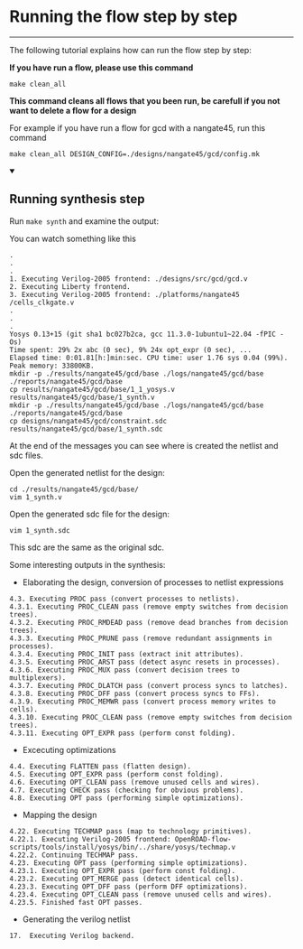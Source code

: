 # Running the flow step by step

---

The following tutorial explains how can run the flow step by step:


**If you have run a flow, please use this command**

```shell
make clean_all
```
**This command cleans all flows that you been run, be carefull if you not want to delete a flow for a design**

For example if you have run a flow for gcd with a nangate45, run this command

```shell
make clean_all DESIGN_CONFIG=./designs/nangate45/gcd/config.mk
```
<details open>
   <summary> <h2> Running synthesis step </h2> </summary>

 Run `make synth` and examine the output:

 You can watch something like this

 ```
 .
 .
 .
 1. Executing Verilog-2005 frontend: ./designs/src/gcd/gcd.v
 2. Executing Liberty frontend.
 3. Executing Verilog-2005 frontend: ./platforms/nangate45 /cells_clkgate.v
 .
 .
 .
 Yosys 0.13+15 (git sha1 bc027b2ca, gcc 11.3.0-1ubuntu1~22.04 -fPIC -Os)
 Time spent: 29% 2x abc (0 sec), 9% 24x opt_expr (0 sec), ...
 Elapsed time: 0:01.81[h:]min:sec. CPU time: user 1.76 sys 0.04 (99%). Peak memory: 33800KB.
 mkdir -p ./results/nangate45/gcd/base ./logs/nangate45/gcd/base ./reports/nangate45/gcd/base
 cp results/nangate45/gcd/base/1_1_yosys.v results/nangate45/gcd/base/1_synth.v
 mkdir -p ./results/nangate45/gcd/base ./logs/nangate45/gcd/base ./reports/nangate45/gcd/base
 cp designs/nangate45/gcd/constraint.sdc results/nangate45/gcd/base/1_synth.sdc
 ```

 At the end of the messages you can see where is created the netlist and sdc files.

 Open the generated netlist for the design:

 ```shell
 cd ./results/nangate45/gcd/base/
 vim 1_synth.v
 ```

 Open the generated sdc file for the design:

 ```shell
 vim 1_synth.sdc
 ```
 This sdc are the same as the original sdc.

 Some interesting outputs in the synthesis:

 - Elaborating the design, conversion of processes to netlist expressions
 ```
 4.3. Executing PROC pass (convert processes to netlists).
 4.3.1. Executing PROC_CLEAN pass (remove empty switches from decision trees).
 4.3.2. Executing PROC_RMDEAD pass (remove dead branches from decision trees).
 4.3.3. Executing PROC_PRUNE pass (remove redundant assignments in processes).
 4.3.4. Executing PROC_INIT pass (extract init attributes).
 4.3.5. Executing PROC_ARST pass (detect async resets in processes).
 4.3.6. Executing PROC_MUX pass (convert decision trees to multiplexers).
 4.3.7. Executing PROC_DLATCH pass (convert process syncs to latches).
 4.3.8. Executing PROC_DFF pass (convert process syncs to FFs).
 4.3.9. Executing PROC_MEMWR pass (convert process memory writes to cells).
 4.3.10. Executing PROC_CLEAN pass (remove empty switches from decision trees).
 4.3.11. Executing OPT_EXPR pass (perform const folding).
 ```

 - Excecuting optimizations
 ```
 4.4. Executing FLATTEN pass (flatten design).
 4.5. Executing OPT_EXPR pass (perform const folding).
 4.6. Executing OPT_CLEAN pass (remove unused cells and wires).
 4.7. Executing CHECK pass (checking for obvious problems).
 4.8. Executing OPT pass (performing simple optimizations).
 ```

 - Mapping the design
 ```
 4.22. Executing TECHMAP pass (map to technology primitives).
 4.22.1. Executing Verilog-2005 frontend: OpenROAD-flow-scripts/tools/install/yosys/bin/../share/yosys/techmap.v
 4.22.2. Continuing TECHMAP pass.
 4.23. Executing OPT pass (performing simple optimizations).
 4.23.1. Executing OPT_EXPR pass (perform const folding).
 4.23.2. Executing OPT_MERGE pass (detect identical cells).
 4.23.3. Executing OPT_DFF pass (perform DFF optimizations).
 4.23.4. Executing OPT_CLEAN pass (remove unused cells and wires).
 4.23.5. Finished fast OPT passes.
 ```

 - Generating the verilog netlist
 ```
 17.  Executing Verilog backend.
 ```

</details>